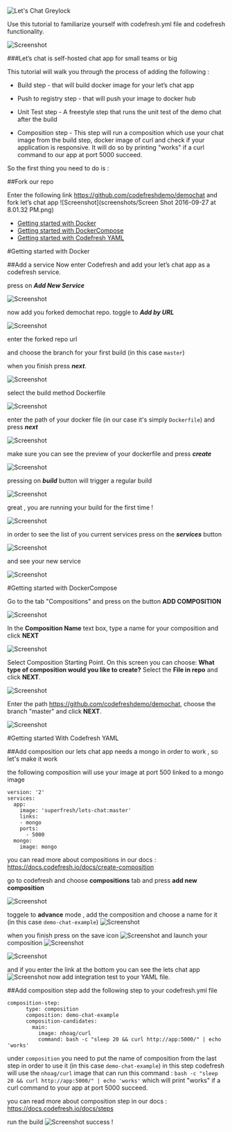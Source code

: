 ![Let's Chat Greylock](http://i.imgur.com/0a3l5VF.png)


Use this tutorial to familiarize yourself with codefresh.yml file and codefresh functionality.

![Screenshot](http://i.imgur.com/C4uMD67.png)

###Let’s chat is self-hosted chat app for small teams or big

This tutorial will walk you through the process of adding the following :


* Build step - that will build docker image for your let’s chat app

* Push to registry step - that will push your image to docker hub

* Unit Test step - A freestyle step that runs the unit test of the demo chat after the build

* Composition step - This step will run a composition which use your chat image from the build step, docker image of curl
and check if your application is responsive. It will do so by printing "works" if a curl command to our app at port 5000 succeed.

So the first thing you need to do is :

##Fork our repo

Enter the following link https://github.com/codefreshdemo/demochat and fork let’s chat app
![Screenshot](screenshots/Screen Shot 2016-09-27 at 8.01.32 PM.png)

* [Getting started with Docker](#docker)
* [Getting started with DockerCompose](#docker_compose)
* [Getting started with Codefresh YAML](#codefresh_yml)

<a name="docker"/>
#Getting started with Docker

##Add a service
Now enter Codefresh and add your let’s chat app as a codefresh service.

press on ___Add New Service___

![Screenshot](screenshots/codefresh_add_first_service.png)

now add you forked demochat repo.
toggle to ___Add by URL___

![Screenshot](screenshots/codefresh_add_by_url.png)

enter the forked repo url

and choose the branch for your first build (in this case ```master```)


when you finish press ___next___.

![Screenshot](screenshots/codefresh_select_service_repo_by_url.png)

select the build method Dockerfile

![Screenshot](screenshots/codefresh_build_method.png)

enter the path of your docker file (in our case it's simply ```Dockerfile```)
and press ___next___

![Screenshot](screenshots/codefresh_dockerfile_build_method.png)

make sure you can see the preview of your dockerfile
and press ___create___

![Screenshot](screenshots/codefresh_preview_dockerfile.png)

pressing on ___build___  button will trigger a regular build

![Screenshot](screenshots/codefresh_build_dockerfile.png)

great , you  are running  your build for the first time !

![Screenshot](screenshots/codefresh_demochat_regular_build.png)

in order to see the list of you current services press on the ___services___ button

![Screenshot](screenshots/2016-09-29_1729.png)

and see your new service

![Screenshot](screenshots/codefresh_demochat_service.png)

<a name="docker_compose"/>
#Getting started with DockerCompose

Go to the tab "Compositions" and press on the button __ADD COMPOSITION__

![Screenshot](screenshots/codefresh_add_first_compose.png)

In the **Composition Name** text box, type a name for your composition and click __NEXT__

![Screenshot](screenshots/codefresh_name_compose.png)

Select Composition Starting Point. On this screen you can choose: __What type of composition would you like to create?__
Select the **File in repo** and click **NEXT**.

![Screenshot](screenshots/codefresh_compose_fileinrepo.png)

Enter the path https://github.com/codefreshdemo/demochat, choose the branch "master" and click **NEXT**.

![Screenshot](screenshots/codefresh_select_repos.png)

<a name="codefresh_yml"/>
#Getting started With Codefresh YAML


##Add composition
our lets chat app needs a mongo in order to work , so let's make it work

the following composition will use your image at port 500 linked to a mongo image
```
version: '2'
services:
  app:
    image: 'superfresh/lets-chat:master'
    links:
    - mongo
    ports:
      - 5000
  mongo:
    image: mongo
```
you can read more about compositions in our docs :
https://docs.codefresh.io/docs/create-composition

go to codefresh and choose  __compositions__ tab
and press __add new composition__

![Screenshot](screenshots/2016-09-28_1915.png)


toggele to __advance__ mode , add the composition
and choose a name for it (in this case ```demo-chat-example```)
![Screenshot](screenshots/2016-09-28_1918.png)

when you finish press on the save icon ![Screenshot](screenshots/2016-09-28_1921.png)
and launch your composition ![Screenshot](screenshots/2016-09-29_1552.png)


![Screenshot](screenshots/2016-09-29_1549.png)

and if you enter the link at the bottom you can see the lets chat app
![Screenshot](screenshots/2016-09-29_1550.png)
now add integration test to your YAML file.

##Add composition step
add the following step to your codefresh.yml file


```
composition-step:
      type: composition
      composition: demo-chat-example
      composition-candidates:
        main:
          image: nhoag/curl
          command: bash -c "sleep 20 && curl http://app:5000/" | echo 'works'
```
under ```composition``` you need to put the name of composition from the last step in order to use it
(in this case ```demo-chat-example```)
in this step codefresh will use the ```nhoag/curl``` image that can run this command : ```bash -c "sleep 20 && curl http://app:5000/" | echo 'works'```
which will print "works" if a curl command to your app at port 5000 succeed.

you can read more about composition step in our docs :
 https://docs.codefresh.io/docs/steps

run the build
![Screenshot](screenshots/2016-09-29_1728.png)
success !



